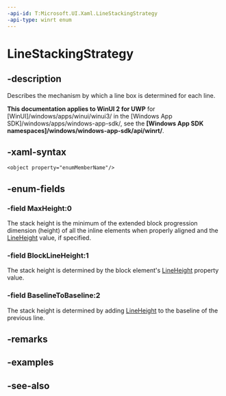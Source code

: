 ```yaml
---
-api-id: T:Microsoft.UI.Xaml.LineStackingStrategy
-api-type: winrt enum
---
```


<!-- Enumeration syntax
public enum Windows.UI.Xaml.LineStackingStrategy : int
-->

# LineStackingStrategy

## -description
Describes the mechanism by which a line box is determined for each line.

**This documentation applies to WinUI 2 for UWP** for [WinUI]/windows/apps/winui/winui3/ in the [Windows App SDK]/windows/apps/windows-app-sdk/, see the **[Windows App SDK namespaces]/windows/windows-app-sdk/api/winrt/**.

## -xaml-syntax
```xaml
<object property="enumMemberName"/>
```


## -enum-fields
### -field MaxHeight:0
The stack height is the minimum of the extended block progression dimension (height) of all the inline elements when properly aligned and the [LineHeight](../microsoft.ui.xaml.documents/block_lineheight.md) value, if specified.

### -field BlockLineHeight:1
The stack height is determined by the block element's [LineHeight](../microsoft.ui.xaml.documents/block_lineheight.md) property value.

### -field BaselineToBaseline:2
The stack height is determined by adding [LineHeight](../microsoft.ui.xaml.documents/block_lineheight.md) to the baseline of the previous line.


## -remarks

## -examples

## -see-also
